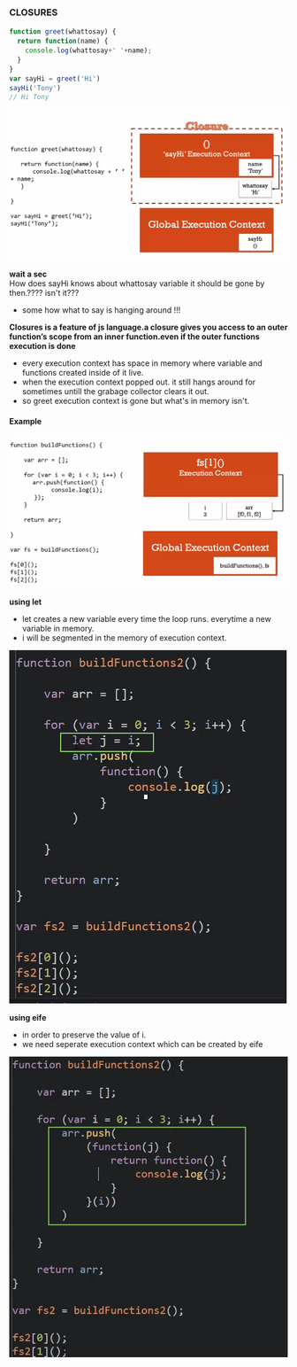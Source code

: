 ### CLOSURES

```js
function greet(whattosay) {
  return function(name) {
    console.log(whattosay+' '+name);
  }
}
var sayHi = greet('Hi')
sayHi('Tony')
// Hi Tony
```

![image](closures_1.png)

**wait a sec** \
How does sayHi knows about whattosay variable it should be gone by then.???? isn't it???
+ some how what to say is hanging around !!!

**Closures is a feature of js language.a closure gives you access to an outer function’s scope from an inner function.even if the outer functions execution is done**
+ every execution context has space in memory where variable and functions created inside of it live.
+ when the execution context popped out. it still hangs around for sometimes untill the grabage collector clears it out.
+ so greet execution context is gone but what's in memory isn't. 

#### Example

![image](closures_2.png)

**using let**
+ let creates a new variable every time the loop runs. everytime a new variable in memory.
+ i will be segmented in the memory of execution context.


![image](closures_3.png)

**using eife**
+ in order to preserve the value of i.
+ we need seperate execution context which can be created by eife

![image](closures_4.png)

